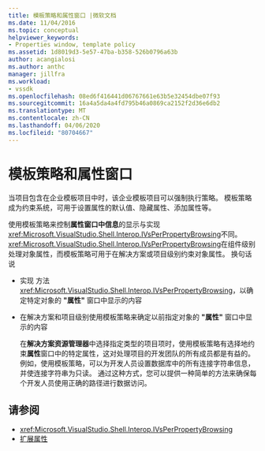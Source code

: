 ```yaml
---
title: 模板策略和属性窗口 |微软文档
ms.date: 11/04/2016
ms.topic: conceptual
helpviewer_keywords:
- Properties window, template policy
ms.assetid: 1d8019d3-5e57-47ba-b358-526b0796a63b
author: acangialosi
ms.author: anthc
manager: jillfra
ms.workload:
- vssdk
ms.openlocfilehash: 08ed6f416441d06767661e63b5e32454dbe07f93
ms.sourcegitcommit: 16a4a5da4a4fd795b46a0869ca2152f2d36e6db2
ms.translationtype: MT
ms.contentlocale: zh-CN
ms.lasthandoff: 04/06/2020
ms.locfileid: "80704667"
---
```

# <a name="template-policy-and-the-properties-window"></a>模板策略和属性窗口
当项目包含在企业模板项目中时，该企业模板项目可以强制执行策略。 模板策略成为约束系统，可用于设置属性的默认值、隐藏属性、添加属性等。

 使用模板策略来控制**属性窗口中信息**的显示与实现<xref:Microsoft.VisualStudio.Shell.Interop.IVsPerPropertyBrowsing>不同。 <xref:Microsoft.VisualStudio.Shell.Interop.IVsPerPropertyBrowsing>在组件级别处理对象属性，而模板策略可用于在解决方案或项目级别约束对象属性。 换句话说

- 实现 方法<xref:Microsoft.VisualStudio.Shell.Interop.IVsPerPropertyBrowsing>，以确定特定对象的 **"属性"** 窗口中显示的内容

- 在解决方案和项目级别使用模板策略来确定以前指定对象的 **"属性"** 窗口中显示的内容

  在**解决方案资源管理器**中选择指定类型的项目项时，使用模板策略有选择地约束**属性**窗口中的特定属性，这对处理项目的开发团队的所有成员都是有益的。 例如，使用模板策略，可以为开发人员设置数据库中的所有连接字符串信息，并使连接字符串为只读。 通过这种方式，您可以提供一种简单的方法来确保每个开发人员使用正确的路径进行数据访问。

## <a name="see-also"></a>请参阅
- <xref:Microsoft.VisualStudio.Shell.Interop.IVsPerPropertyBrowsing>
- [扩展属性](../../extensibility/internals/extending-properties.md)
